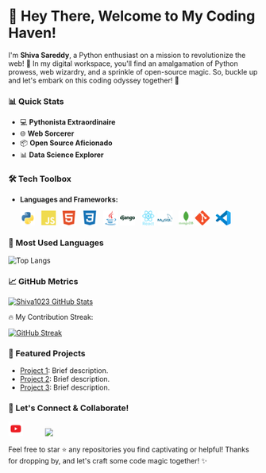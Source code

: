 # 👋 Hey There, Welcome to My Coding Haven!

I'm **Shiva Sareddy**, a Python enthusiast on a mission to revolutionize the web! 🚀 In my digital workspace, you'll find an amalgamation of Python prowess, web wizardry, and a sprinkle of open-source magic. So, buckle up and let's embark on this coding odyssey together! 🌟

### 📊 Quick Stats
- 💻 **Pythonista Extraordinaire**
- 🌐 **Web Sorcerer**
- 📦 **Open Source Aficionado**
- 📊 **Data Science Explorer**
<!--
### 🛠️ Tech Toolbox
- **Languages:**

  <img src="https://raw.githubusercontent.com/devicons/devicon/6910f0503efdd315c8f9b858234310c06e04d9c0/icons/python/python-original.svg" width="30px">     <img src="https://raw.githubusercontent.com/devicons/devicon/6910f0503efdd315c8f9b858234310c06e04d9c0/icons/javascript/javascript-plain.svg" width="30px">     <img src="https://github.com/devicons/devicon/blob/master/icons/html5/html5-plain.svg" height="30">     <img src="https://github.com/devicons/devicon/blob/master/icons/css3/css3-plain.svg" height="30">     <img src="https://raw.githubusercontent.com/devicons/devicon/6910f0503efdd315c8f9b858234310c06e04d9c0/icons/java/java-original.svg" width="30px">
- **Frameworks:**

  <img src="https://raw.githubusercontent.com/devicons/devicon/6910f0503efdd315c8f9b858234310c06e04d9c0/icons/django/django-plain-wordmark.svg" width="30px">     <img src="https://raw.githubusercontent.com/devicons/devicon/6910f0503efdd315c8f9b858234310c06e04d9c0/icons/react/react-original-wordmark.svg" width="30px">
- **Databases:**

  <img src="https://raw.githubusercontent.com/devicons/devicon/6910f0503efdd315c8f9b858234310c06e04d9c0/icons/mysql/mysql-plain-wordmark.svg" width="30px">     <img src="https://raw.githubusercontent.com/devicons/devicon/6910f0503efdd315c8f9b858234310c06e04d9c0/icons/mongodb/mongodb-plain-wordmark.svg" width="30px">
- **Tools:**

  <img src="https://raw.githubusercontent.com/devicons/devicon/6910f0503efdd315c8f9b858234310c06e04d9c0/icons/git/git-original.svg" width="30px">     <img src="https://raw.githubusercontent.com/devicons/devicon/6910f0503efdd315c8f9b858234310c06e04d9c0/icons/vscode/vscode-original.svg" width="30px">
-->



### 🛠️ Tech Toolbox

- **Languages and Frameworks:**&nbsp;&nbsp;&nbsp;&nbsp;

  <img src="https://raw.githubusercontent.com/devicons/devicon/master/icons/python/python-original.svg" width="30px">&nbsp;&nbsp;
  <img src="https://raw.githubusercontent.com/devicons/devicon/master/icons/javascript/javascript-plain.svg" width="30px">&nbsp;&nbsp;
  <img src="https://raw.githubusercontent.com/devicons/devicon/master/icons/html5/html5-plain.svg" height="30">&nbsp;&nbsp;
  <img src="https://raw.githubusercontent.com/devicons/devicon/master/icons/css3/css3-plain.svg" height="30">&nbsp;&nbsp;
  <img src="https://raw.githubusercontent.com/devicons/devicon/master/icons/java/java-original.svg" width="30px">
  <img src="https://raw.githubusercontent.com/devicons/devicon/master/icons/django/django-plain-wordmark.svg" width="30px">&nbsp;&nbsp;
  <img src="https://raw.githubusercontent.com/devicons/devicon/master/icons/react/react-original-wordmark.svg" width="30px">
  <img src="https://raw.githubusercontent.com/devicons/devicon/master/icons/mysql/mysql-plain-wordmark.svg" width="30px">&nbsp;&nbsp;
  <img src="https://raw.githubusercontent.com/devicons/devicon/master/icons/mongodb/mongodb-plain-wordmark.svg" width="30px">
  <img src="https://raw.githubusercontent.com/devicons/devicon/master/icons/git/git-original.svg" width="30px">&nbsp;&nbsp;
  <img src="https://raw.githubusercontent.com/devicons/devicon/master/icons/vscode/vscode-original.svg" width="30px">



### 🌟 Most Used Languages
![Top Langs](https://github-readme-stats.vercel.app/api/top-langs/?username=Shiva1023&layout=compact)



### 📈 GitHub Metrics

[![Shiva1023 GitHub Stats](https://github-readme-stats.vercel.app/api?username=Shiva1023&show_icons=true&theme=radical)](https://github.com/Shiva1023)

🔥 My Contribution Streak:

[![GitHub Streak](https://github-readme-streak-stats.herokuapp.com/?user=Shiva1023&theme=radical)](https://github.com/Shiva1023)


### 🚀 Featured Projects
- [Project 1](link): Brief description.
- [Project 2](link): Brief description.
- [Project 3](link): Brief description.




### 🤝 Let's Connect & Collaborate!&nbsp;&nbsp;

   <a href="https://www.youtube.com/@shiva.sareddy"><img style="margin-right: 10px;" src="https://raw.githubusercontent.com/edent/SuperTinyIcons/d190e37443ed7a09f39017cbf06d1b6be82d06e1/images/svg/youtube.svg" height="30"></a>&nbsp;&nbsp;
<a href="https://www.instagram.com/Shiva.sareddy"><img style="margin-right: 10px;" src="" height="30"></a>&nbsp;&nbsp;
<a href="https://www.linkedin.com/in/shiva-sareddy"><img style="margin-right: 10px;" src="https://raw.githubusercontent.com/edent/SuperTinyIcons/d190e37443ed7a09f39017cbf06https://raw.githubusercontent.com/edent/SuperTinyIcons/d190e37443ed7a09f39017cbf06d1b6be82d06e1/images/svg/instagram.svgd1b6be82d06e1/images/svg/linkedin.svg" height="30"></a>


Feel free to star ⭐️ any repositories you find captivating or helpful! Thanks for dropping by, and let's craft some code magic together! ✨
  

